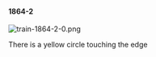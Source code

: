 #### 1864-2
![train-1864-2-0.png](https://github.com/lil-lab/nlvr/raw/master/nlvr/train/images/37/train-1864-2-0.png "train-1864-2-0.png")

There is a yellow circle touching the edge